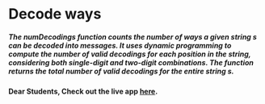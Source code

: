 # Decode ways

##### The numDecodings function counts the number of ways a given string s can be decoded into messages. It uses dynamic programming to compute the number of valid decodings for each position in the string, considering both single-digit and two-digit combinations. The function returns the total number of valid decodings for the entire string s.

#### Dear Students, Check out the live app [here](https://kdeepika-brs.github.io/Decode-Ways/).
